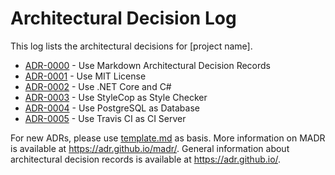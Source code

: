 # Architectural Decision Log

This log lists the architectural decisions for [project name].

<!-- adrlog -- Regenerate the content by using "adr-log -i". You can install it via "npm install -g adr-log" -->

- [ADR-0000](0000-use-markdown-architectural-decision-records.md) - Use Markdown Architectural Decision Records
- [ADR-0001](0001-use-mit-as-license.md) - Use MIT License
- [ADR-0002](0002-use-dotnet-core-and-c-sharp.md) - Use .NET Core and C#
- [ADR-0003](0003-use-stylecop-as-style-checker.md) - Use StyleCop as Style Checker
- [ADR-0004](0004-use-postgres-database.md) - Use PostgreSQL as Database
- [ADR-0005](0005-use-travis-as-ci.md) - Use Travis CI as CI Server

<!-- adrlogstop -->

For new ADRs, please use [template.md](template.md) as basis.
More information on MADR is available at <https://adr.github.io/madr/>.
General information about architectural decision records is available at <https://adr.github.io/>.
